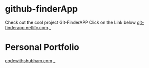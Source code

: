 # github-finderApp

Check out the cool project Git-FinderAPP
Click on the Link below
[git-finderapp.netlify.com](https://git-finderapp.netlify.com)._
    
# Personal Portfolio 
[codewithshubham.com](www.codewithshubham.com)._
